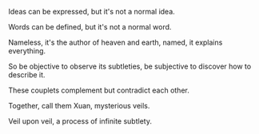 Ideas can be expressed,
but it's not a normal idea.

Words can be defined,
but it's not a normal word.

Nameless, it's the author of heaven and earth,
named, it explains everything.

So be objective to observe its subtleties,
be subjective to discover how to describe it.

These couplets complement
but contradict each other.

Together, call them Xuan, mysterious veils.

Veil upon veil,
a process of infinite subtlety.
